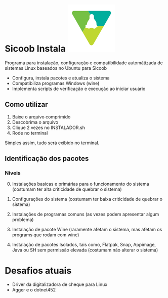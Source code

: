 # Sicoob Instala ![alt text](./sicoob-instala.svg "Sicoob Instala") 
Programa para instalação, configuração e compatibilidade automátizada de sistemas Linux baseados no Ubuntu para Sicoob

- Configura, instala pacotes e atualiza o sistema
- Compatibiliza programas Windows (wine)
- Implementa scripts de verificação e execução ao iniciar usuário

## Como utilizar
1. Baixe o arquivo comprimido
2. Descobrima o arquivo
3. Clique 2 vezes no INSTALADOR.sh
4. Rode no terminal

Simples assim, tudo será exibido no terminal. 


## Identificação dos pacotes
### Niveis
0. Instalações basicas e primárias para o funcionamento do sistema (costumam ter alta criticidade de quebrar o sistema)

1. Configurações do sistema (costumam ter baixa criticidade de quebrar o sistema)

2. Instalações de programas comuns (as vezes podem apresentar algum problema)

3. Instalação de pacote Wine (raramente afetam o sistema, mas afetam os programs que rodam com wine)

4. Instalação de pacotes Isolados, tais como, Flatpak, Snap, Appimage, Java ou SH sem permissão elevada (costumam não alterar o sistema)

# Desafios atuais
- Driver da digitalizadora de cheque para Linux
- Agger e o dotnet452